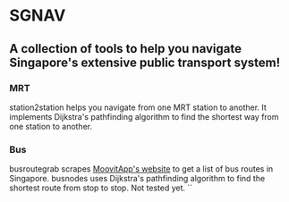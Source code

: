 # SGNAV
## A collection of tools to help you navigate Singapore's extensive public transport system!

### MRT
station2station helps you navigate from one MRT station to another. It implements Dijkstra's pathfinding algorithm to find the shortest way from one station to another.

### Bus
busroutegrab scrapes [MoovitApp's website](https://moovitapp.com/) to get a list of bus routes in Singapore. 
busnodes uses Dijkstra's pathfinding algorithm to find the shortest route from stop to stop. Not tested yet.
``

